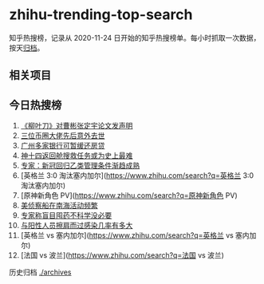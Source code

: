 # zhihu-trending-top-search

知乎热搜榜，记录从 2020-11-24 日开始的知乎热搜榜单。每小时抓取一次数据，按天[归档](./archives)。

## 相关项目

## 今日热搜榜

<!-- BEGIN -->
<!-- 最后更新时间 Mon Dec 05 2022 16:16:38 GMT+0800 (China Standard Time) -->

1. [《柳叶刀》对曹彬张定宇论文发声明](https://www.zhihu.com/search?q=《柳叶刀》对曹彬张定宇论文发声明)
1. [三位币圈大佬先后意外去世](https://www.zhihu.com/search?q=三位币圈大佬先后意外去世)
1. [广州多家银行可暂缓还房贷](https://www.zhihu.com/search?q=广州多家银行可暂缓还房贷)
1. [神十四返回舱搜救任务或为史上最难](https://www.zhihu.com/search?q=神十四返回舱搜救任务或为史上最难)
1. [专家：新冠回归乙类管理条件渐趋成熟](https://www.zhihu.com/search?q=专家：新冠回归乙类管理条件渐趋成熟)
1. [英格兰 3:0 淘汰塞内加尔](https://www.zhihu.com/search?q=英格兰 3:0 淘汰塞内加尔)
1. [原神新角色 PV](https://www.zhihu.com/search?q=原神新角色 PV)
1. [美侦察船在南海活动频繁](https://www.zhihu.com/search?q=美侦察船在南海活动频繁)
1. [专家称盲目囤药不科学没必要](https://www.zhihu.com/search?q=专家称盲目囤药不科学没必要)
1. [与阳性人员擦肩而过感染几率有多大](https://www.zhihu.com/search?q=与阳性人员擦肩而过感染几率有多大)
1. [英格兰 vs 塞内加尔](https://www.zhihu.com/search?q=英格兰 vs 塞内加尔)
1. [法国 vs 波兰](https://www.zhihu.com/search?q=法国 vs 波兰)

<!-- END -->

历史归档 [./archives](./archives)
